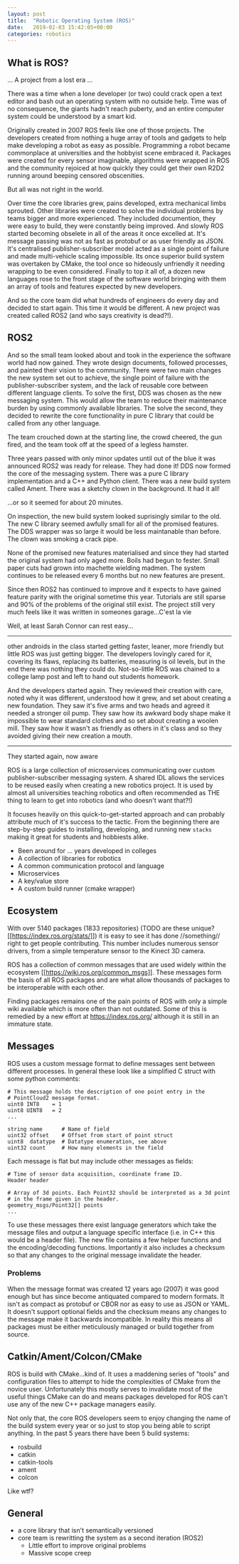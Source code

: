```yaml
---
layout: post
title:  "Robotic Operating System (ROS)"
date:   2019-02-03 15:42:05+00:00
categories: robotics
---
```


## What is ROS?

... A project from a lost era ...

There was a time when a lone developer (or two) could crack open a text editor and bash out an
operating system with no outside help. Time was of no consequence, the giants hadn't reach
puberty, and an entire computer system could be understood by a smart kid.

Originally created in 2007 ROS feels like one of those projects. The developers created from nothing
a huge array of tools and gadgets to help make developing a robot as easy as possible. Programming a
robot became commonplace at universities and the hobbyist scene embraced it. Packages were created
for every sensor imaginable, algorithms were wrapped in ROS and the community rejoiced at how
quickly they could get their own R2D2 running around beeping censored obscenities.

But all was not right in the world.

Over time the core libraries grew, pains developed, extra mechanical limbs sprouted. Other
libraries were created to solve the individual problems by teams bigger and more experienced. They
included documention, they were easy to build, they were constantly being improved. And slowly
ROS started becoming obselete in all of the areas it once excelled at. It's message passing was not
as fast as protobuf or as user friendly as JSON. It's centralised publisher-subscriber model acted
as a single point of failure and made multi-vehicle scaling impossible. Its once superior build
system was overtaken by CMake, the tool once so hideously unfriendly it needing wrapping to be even
considered. Finally to top it all of, a dozen new languages rose to the front stage of the
software world bringing with them an array of tools and features expected by new developers.

And so the core team did what hundreds of engineers do every day and decided to start again. This
time it would be different. A new project was created called ROS2 (and who says creativity is
dead?!).

## ROS2

And so the small team looked about and took in the experience the software world had now gained.
They wrote design documents, followed processes, and painted their vision to the community. There
were two main changes the new system set out to achieve, the single point of failure with the
publisher-subscriber system, and the lack of reusable core between different language clients. To
solve the first, DDS was chosen as the new messaging system. This would allow the team to reduce
their maintenance burden by using commonly available libraries. The solve the second, they decided
to rewrite the core functionality in pure C library that could be called from any other language.

The team crouched down at the starting line, the crowd cheered, the gun fired, and the team took off
at the speed of a legless hamster.

Three years passed with only minor updates until out of the blue it was announced ROS2 was ready for
release. They had done it! DDS now formed the core of the messaging system. There was a pure C
library implementation and a C++ and Python client. There was a new build system called Ament. There
was a sketchy clown in the background. It had it all!

...or so it seemed for about 20 minutes.

On inspection, the new build system looked suprisingly similar to the old. The new C library seemed
awfully small for all of the promised features. The DDS wrapper was so large it would be less
maintanable than before. The clown was smoking a crack pipe.

None of the promised new features materialised and since they had started the original system had
only aged more. Boils had begun to fester. Small paper cuts had grown into machette wielding madmen.
The system continues to be released every 6 months but no new features are present.

Since then ROS2 has continued to improve and it expects to have gained feature parity with the
original sometime this year. Tutorials are still sparse and 90% of the problems of the original
still exist. The project still very much feels like it was written in someones garage...C'est la vie

Well, at least Sarah Connor can rest easy...

---

other androids in the class started getting faster, leaner, more friendly but little ROS was just
getting bigger. The developers lovingly cared for it, covering its flaws, replacing its batteries,
measuring is oil levels, but in the end there was nothing they could do. Not-so-little ROS was
chained to a college lamp post and left to hand out students homework.

And the developers started again. They reviewed their creation with care, noted why it was
different, understood how it grew, and set about creating a new foundation. They saw it's five arms
and two heads and agreed it needed a stronger oil pump. They saw how its awkward body shape make it
impossible to wear standard clothes and so set about creating a woolen mill. They saw how it
wasn't as friendly as others in it's class and so they avoided giving their new creation a mouth.



---

They started again, now aware

ROS is a large collection of microservices communicating over custom publisher-subscriber messaging
system. A shared IDL allows the services to be reused easily when creating a new robotics project.
It is used by almost all universities teaching robotics and often recommended as THE thing to learn
to get into robotics (and who doesn't want that?!)

It focuses heavily on this quick-to-get-started approach and can probably attribute much of it's
success to the tactic. From the beginning there are step-by-step guides to installing, developing,
and running new `stacks` making it great for students and hobbiests alike.

- Been around for ... years developed in colleges
- A collection of libraries for robotics
- A common communication protocol and language
- Microservices
- A key/value store
- A custom build runner (cmake wrapper)

## Ecosystem

With over 5140 packages (1833 repositories) (TODO are these unique?
[[https://index.ros.org/stats/]]) it is easy to see it has done //something// right to get people
contributing.  This number includes numerous sensor drivers, from a simple temperature sensor to the
Kinect 3D camera.

ROS has a collection of common messages that are used widely within the ecosystem
[[https://wiki.ros.org/common_msgs]]. These messages form the basis of all ROS packages and are what
allow thousands of packages to be interoperable with each other.

Finding packages remains one of the pain points of ROS with only a simple wiki available which is
more often than not outdated. Some of this is remedied by a new effort at https://index.ros.org/
although it is still in an immature state.


## Messages

ROS uses a custom message format to define messages sent between different processes. In general
these look like a simplified C struct with some python comments:

```name=sensor_msgs/PointField.msg
# This message holds the description of one point entry in the
# PointCloud2 message format.
uint8 INT8    = 1
uint8 UINT8   = 2
...

string name      # Name of field
uint32 offset    # Offset from start of point struct
uint8  datatype  # Datatype enumeration, see above
uint32 count     # How many elements in the field
```

Each message is flat but may include other messages as fields:

```sensor_msgs/PointCloud.msg
# Time of sensor data acquisition, coordinate frame ID.
Header header

# Array of 3d points. Each Point32 should be interpreted as a 3d point
# in the frame given in the header.
geometry_msgs/Point32[] points
...
```

To use these messages there exist language generators which take the message files and output a
language specific interface (i.e. in C++ this would be a header file). The new file contains a few
helper functions and the encoding/decoding functions. Importantly it also includes a checksum so
that any changes to the original message invalidate the header.

### Problems

When the message format was created 12 years ago (2007) it was good enough but has since become
antiquated compared to modern formats. It isn't as compact as protobuf or CBOR nor as easy to use as
JSON or YAML. It doesn't support optional fields and the checksum means any changes to the message
make it backwards incompatible. In reality this means all packages must be either meticulously
managed or build together from source.


## Catkin/Ament/Colcon/CMake
ROS is build with CMake...kind of. It uses a maddening series of "tools" and configuration files to
attempt to hide the complexities of CMake from the novice user. Unfortunately this mostly serves to
invalidate most of the useful things CMake can do and means packages developed for ROS can't use any
of the new C++ package managers easily.

Not only that, the core ROS developers seem to enjoy changing the name of the build system every
year or so just to stop you being able to script anything. In the past 5 years there have been 5
build systems:
- rosbuild
- catkin
- catkin-tools
- ament
- colcon

Like wtf?

## General
- a core library that isn't semantically versioned
- core team is rewritting the system as a second iteration (ROS2)
  - Little effort to improve original problems
  - Massive scope creep
